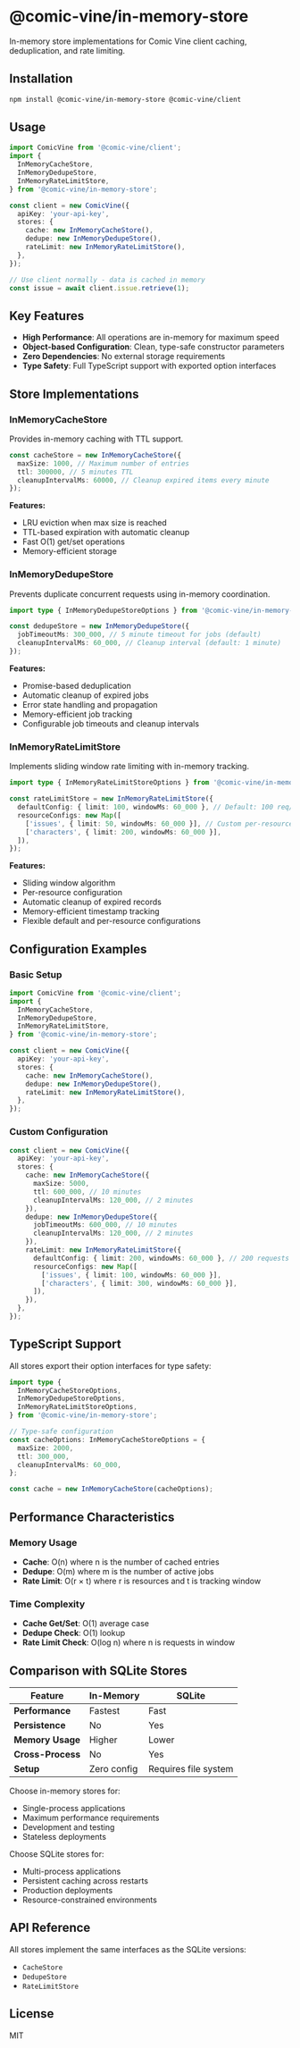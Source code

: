 # @comic-vine/in-memory-store

In-memory store implementations for Comic Vine client caching, deduplication, and rate limiting.

## Installation

```bash
npm install @comic-vine/in-memory-store @comic-vine/client
```

## Usage

```typescript
import ComicVine from '@comic-vine/client';
import {
  InMemoryCacheStore,
  InMemoryDedupeStore,
  InMemoryRateLimitStore,
} from '@comic-vine/in-memory-store';

const client = new ComicVine({
  apiKey: 'your-api-key',
  stores: {
    cache: new InMemoryCacheStore(),
    dedupe: new InMemoryDedupeStore(),
    rateLimit: new InMemoryRateLimitStore(),
  },
});

// Use client normally - data is cached in memory
const issue = await client.issue.retrieve(1);
```

## Key Features

- **High Performance**: All operations are in-memory for maximum speed
- **Object-based Configuration**: Clean, type-safe constructor parameters
- **Zero Dependencies**: No external storage requirements
- **Type Safety**: Full TypeScript support with exported option interfaces

## Store Implementations

### InMemoryCacheStore

Provides in-memory caching with TTL support.

```typescript
const cacheStore = new InMemoryCacheStore({
  maxSize: 1000, // Maximum number of entries
  ttl: 300000, // 5 minutes TTL
  cleanupIntervalMs: 60000, // Cleanup expired items every minute
});
```

**Features:**

- LRU eviction when max size is reached
- TTL-based expiration with automatic cleanup
- Fast O(1) get/set operations
- Memory-efficient storage

### InMemoryDedupeStore

Prevents duplicate concurrent requests using in-memory coordination.

```typescript
import type { InMemoryDedupeStoreOptions } from '@comic-vine/in-memory-store';

const dedupeStore = new InMemoryDedupeStore({
  jobTimeoutMs: 300_000, // 5 minute timeout for jobs (default)
  cleanupIntervalMs: 60_000, // Cleanup interval (default: 1 minute)
});
```

**Features:**

- Promise-based deduplication
- Automatic cleanup of expired jobs
- Error state handling and propagation
- Memory-efficient job tracking
- Configurable job timeouts and cleanup intervals

### InMemoryRateLimitStore

Implements sliding window rate limiting with in-memory tracking.

```typescript
import type { InMemoryRateLimitStoreOptions } from '@comic-vine/in-memory-store';

const rateLimitStore = new InMemoryRateLimitStore({
  defaultConfig: { limit: 100, windowMs: 60_000 }, // Default: 100 req/min
  resourceConfigs: new Map([
    ['issues', { limit: 50, windowMs: 60_000 }], // Custom per-resource limits
    ['characters', { limit: 200, windowMs: 60_000 }],
  ]),
});
```

**Features:**

- Sliding window algorithm
- Per-resource configuration
- Automatic cleanup of expired records
- Memory-efficient timestamp tracking
- Flexible default and per-resource configurations

## Configuration Examples

### Basic Setup

```typescript
import ComicVine from '@comic-vine/client';
import {
  InMemoryCacheStore,
  InMemoryDedupeStore,
  InMemoryRateLimitStore,
} from '@comic-vine/in-memory-store';

const client = new ComicVine({
  apiKey: 'your-api-key',
  stores: {
    cache: new InMemoryCacheStore(),
    dedupe: new InMemoryDedupeStore(),
    rateLimit: new InMemoryRateLimitStore(),
  },
});
```

### Custom Configuration

```typescript
const client = new ComicVine({
  apiKey: 'your-api-key',
  stores: {
    cache: new InMemoryCacheStore({
      maxSize: 5000,
      ttl: 600_000, // 10 minutes
      cleanupIntervalMs: 120_000, // 2 minutes
    }),
    dedupe: new InMemoryDedupeStore({
      jobTimeoutMs: 600_000, // 10 minutes
      cleanupIntervalMs: 120_000, // 2 minutes
    }),
    rateLimit: new InMemoryRateLimitStore({
      defaultConfig: { limit: 200, windowMs: 60_000 }, // 200 requests per minute
      resourceConfigs: new Map([
        ['issues', { limit: 100, windowMs: 60_000 }],
        ['characters', { limit: 300, windowMs: 60_000 }],
      ]),
    }),
  },
});
```

## TypeScript Support

All stores export their option interfaces for type safety:

```typescript
import type {
  InMemoryCacheStoreOptions,
  InMemoryDedupeStoreOptions,
  InMemoryRateLimitStoreOptions,
} from '@comic-vine/in-memory-store';

// Type-safe configuration
const cacheOptions: InMemoryCacheStoreOptions = {
  maxSize: 2000,
  ttl: 300_000,
  cleanupIntervalMs: 60_000,
};

const cache = new InMemoryCacheStore(cacheOptions);
```

## Performance Characteristics

### Memory Usage

- **Cache**: O(n) where n is the number of cached entries
- **Dedupe**: O(m) where m is the number of active jobs
- **Rate Limit**: O(r × t) where r is resources and t is tracking window

### Time Complexity

- **Cache Get/Set**: O(1) average case
- **Dedupe Check**: O(1) lookup
- **Rate Limit Check**: O(log n) where n is requests in window

## Comparison with SQLite Stores

| Feature           | In-Memory   | SQLite               |
| ----------------- | ----------- | -------------------- |
| **Performance**   | Fastest     | Fast                 |
| **Persistence**   | No          | Yes                  |
| **Memory Usage**  | Higher      | Lower                |
| **Cross-Process** | No          | Yes                  |
| **Setup**         | Zero config | Requires file system |

Choose in-memory stores for:

- Single-process applications
- Maximum performance requirements
- Development and testing
- Stateless deployments

Choose SQLite stores for:

- Multi-process applications
- Persistent caching across restarts
- Production deployments
- Resource-constrained environments

## API Reference

All stores implement the same interfaces as the SQLite versions:

- `CacheStore`
- `DedupeStore`
- `RateLimitStore`

## License

MIT
